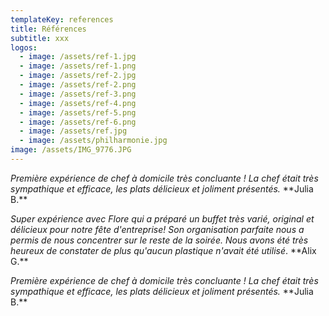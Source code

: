```yaml
---
templateKey: references
title: Références
subtitle: xxx
logos:
  - image: /assets/ref-1.jpg
  - image: /assets/ref-1.png
  - image: /assets/ref-2.jpg
  - image: /assets/ref-2.png
  - image: /assets/ref-3.png
  - image: /assets/ref-4.png
  - image: /assets/ref-5.png
  - image: /assets/ref-6.png
  - image: /assets/ref.jpg
  - image: /assets/philharmonie.jpg
image: /assets/IMG_9776.JPG
---
```

*Première expérience de chef à domicile très concluante ! La chef était très sympathique et efficace, les plats délicieux et joliment présentés.* \*\*Julia B.\*\*

*Super expérience avec Flore qui a préparé un buffet très varié, original et délicieux pour notre fête d'entreprise! Son organisation parfaite nous a permis de nous concentrer sur le reste de la soirée. Nous avons été très heureux de constater de plus qu'aucun plastique n'avait été utilisé*. \*\*Alix G.\*\*

*Première expérience de chef à domicile très concluante ! La chef était très sympathique et efficace, les plats délicieux et joliment présentés.* \*\*Julia B.\*\*

